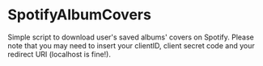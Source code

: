# SpotifyAlbumCovers
Simple script to download user's saved albums' covers on Spotify.
Please note that you may need to insert your clientID, client secret code and your redirect URI (localhost is fine!).
